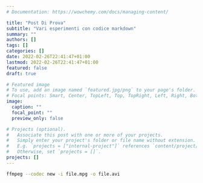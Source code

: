 ```yaml
---
# Documentation: https://wowchemy.com/docs/managing-content/

title: "Post Di Prova"
subtitle: "Vari esperimenti con codice markdown"
summary: ""
authors: []
tags: []
categories: []
date: 2022-02-26T22:41:47+01:00
lastmod: 2022-02-26T22:41:47+01:00
featured: false
draft: true

# Featured image
# To use, add an image named `featured.jpg/png` to your page's folder.
# Focal points: Smart, Center, TopLeft, Top, TopRight, Left, Right, BottomLeft, Bottom, BottomRight.
image:
  caption: ""
  focal_point: ""
  preview_only: false

# Projects (optional).
#   Associate this post with one or more of your projects.
#   Simply enter your project's folder or file name without extension.
#   E.g. `projects = ["internal-project"]` references `content/project/deep-learning/index.md`.
#   Otherwise, set `projects = []`.
projects: []
---
```


```bash
ffmpeg --codec new -i file.mpg -o file.avi
```




